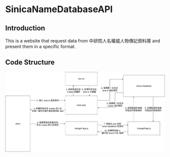 # SinicaNameDatabaseAPI

## Introduction
This is a website that request data from 中研院人名權威人物傳記資料庫 and present them in a specific format.

## Code Structure
![flow chart](https://github.com/mid2sick/SinicaNameDatabaseAPI/blob/main/explain.png?raw=true)
